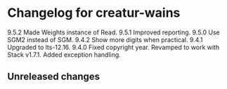 # Changelog for creatur-wains

9.5.2 Made Weights instance of Read.
9.5.1 Improved reporting.
9.5.0 Use SGM2 instead of SGM.
9.4.2 Show more digits when practical.
9.4.1 Upgraded to lts-12.16.
9.4.0 Fixed copyright year.
      Revamped to work with Stack v1.7.1.
      Added exception handling.

## Unreleased changes
